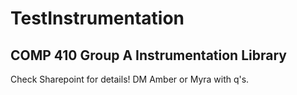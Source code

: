 # TestInstrumentation

## COMP 410 Group A Instrumentation Library ##
Check Sharepoint for details! DM Amber or Myra with q's.
